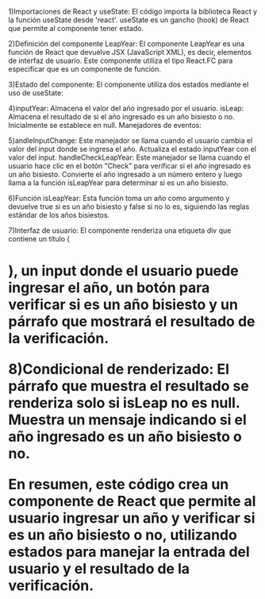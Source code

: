 1)Importaciones de React y useState: El código importa la biblioteca React y la función useState desde 'react'. useState es un gancho (hook) de React que permite al componente tener estado.

2)Definición del componente LeapYear: El componente LeapYear es una función de React que devuelve JSX (JavaScript XML), es decir, elementos de interfaz de usuario. Este componente utiliza el tipo React.FC para especificar que es un componente de función.

3)Estado del componente: El componente utiliza dos estados mediante el uso de useState:

4)inputYear: Almacena el valor del año ingresado por el usuario.
isLeap: Almacena el resultado de si el año ingresado es un año bisiesto o no. Inicialmente se establece en null.
Manejadores de eventos:

5)andleInputChange: Este manejador se llama cuando el usuario cambia el valor del input donde se ingresa el año. Actualiza el estado inputYear con el valor del input.
handleCheckLeapYear: Este manejador se llama cuando el usuario hace clic en el botón "Check" para verificar si el año ingresado es un año bisiesto. Convierte el año ingresado a un número entero y luego llama a la función isLeapYear para determinar si es un año bisiesto.

6)Función isLeapYear: Esta función toma un año como argumento y devuelve true si es un año bisiesto y false si no lo es, siguiendo las reglas estándar de los años bisiestos.

7)Interfaz de usuario: El componente renderiza una etiqueta div que contiene un título (<h1>), un input donde el usuario puede ingresar el año, un botón para verificar si es un año bisiesto y un párrafo que mostrará el resultado de la verificación.

8)Condicional de renderizado: El párrafo que muestra el resultado se renderiza solo si isLeap no es null. Muestra un mensaje indicando si el año ingresado es un año bisiesto o no.

En resumen, este código crea un componente de React que permite al usuario ingresar un año y verificar si es un año bisiesto o no, utilizando estados para manejar la entrada del usuario y el resultado de la verificación.
